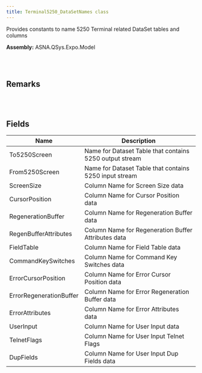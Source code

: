 ```yaml
---
title: Terminal5250_DataSetNames class
---
```


Provides constants to name 5250 Terminal related DataSet tables and columns

**Assembly:** ASNA.QSys.Expo.Model

<br>
<br>

## Remarks

<br>
<br>

## Fields

| Name | Description
| --- | --- 
| To5250Screen | Name for Dataset Table that contains 5250 output stream
| From5250Screen | Name for Dataset Table that contains 5250 input stream
| ScreenSize | Column Name for Screen Size data
| CursorPosition | Column Name for Cursor Position data
| RegenerationBuffer | Column Name for Regeneration Buffer data
| RegenBufferAttributes | Column Name for Regeneration Buffer Attributes data
| FieldTable | Column Name for Field Table data
| CommandKeySwitches | Column Name for Command Key Switches data
| ErrorCursorPosition | Column Name for Error Cursor Position data
| ErrorRegenerationBuffer | Column Name for Error Regeneration Buffer data
| ErrorAttributes | Column Name for Error Attributes data
| UserInput | Column Name for User Input data
| TelnetFlags | Column Name for User Input Telnet Flags
| DupFields | Column Name for User Input Dup Fields data

<br>
<br>

